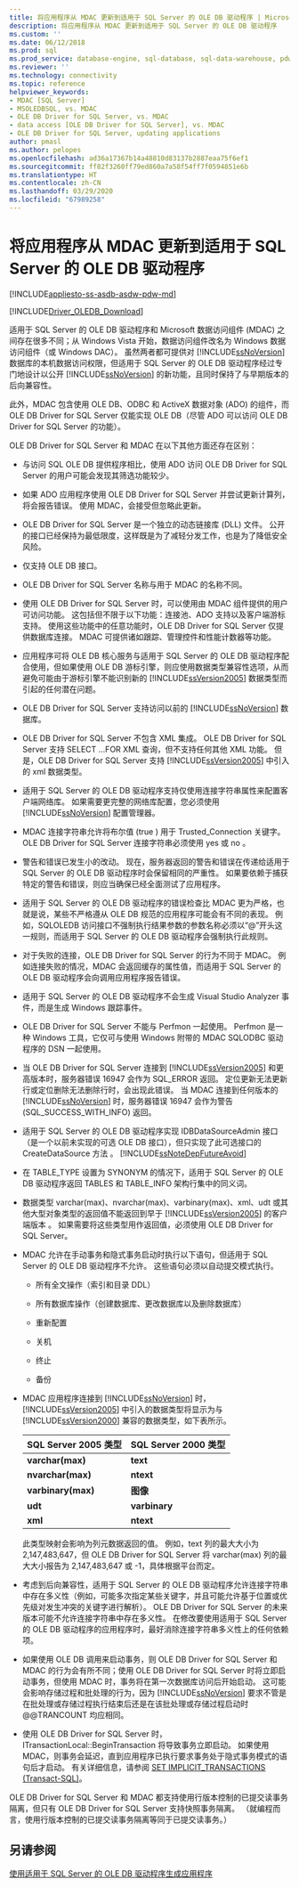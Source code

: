 ```yaml
---
title: 将应用程序从 MDAC 更新到适用于 SQL Server 的 OLE DB 驱动程序 | Microsoft Docs
description: 将应用程序从 MDAC 更新到适用于 SQL Server 的 OLE DB 驱动程序
ms.custom: ''
ms.date: 06/12/2018
ms.prod: sql
ms.prod_service: database-engine, sql-database, sql-data-warehouse, pdw
ms.reviewer: ''
ms.technology: connectivity
ms.topic: reference
helpviewer_keywords:
- MDAC [SQL Server]
- MSOLEDBSQL, vs. MDAC
- OLE DB Driver for SQL Server, vs. MDAC
- data access [OLE DB Driver for SQL Server], vs. MDAC
- OLE DB Driver for SQL Server, updating applications
author: pmasl
ms.author: pelopes
ms.openlocfilehash: ad36a17367b14a48810d83137b2887eaa75f6ef1
ms.sourcegitcommit: ff82f3260ff79ed860a7a58f54ff7f0594851e6b
ms.translationtype: HT
ms.contentlocale: zh-CN
ms.lasthandoff: 03/29/2020
ms.locfileid: "67989258"
---
```

# <a name="updating-an-application-to-ole-db-driver-for-sql-server-from-mdac"></a>将应用程序从 MDAC 更新到适用于 SQL Server 的 OLE DB 驱动程序
[!INCLUDE[appliesto-ss-asdb-asdw-pdw-md](../../../includes/appliesto-ss-asdb-asdw-pdw-md.md)]

[!INCLUDE[Driver_OLEDB_Download](../../../includes/driver_oledb_download.md)]

  适用于 SQL Server 的 OLE DB 驱动程序和 Microsoft 数据访问组件 (MDAC) 之间存在很多不同；从 Windows Vista 开始，数据访问组件改名为 Windows 数据访问组件（或 Windows DAC）。 虽然两者都可提供对 [!INCLUDE[ssNoVersion](../../../includes/ssnoversion-md.md)] 数据库的本机数据访问权限，但适用于 SQL Server 的 OLE DB 驱动程序经过专门地设计以公开 [!INCLUDE[ssNoVersion](../../../includes/ssnoversion-md.md)] 的新功能，且同时保持了与早期版本的后向兼容性。   

 此外，MDAC 包含使用 OLE DB、ODBC 和 ActiveX 数据对象 (ADO) 的组件，而 OLE DB Driver for SQL Server 仅能实现 OLE DB（尽管 ADO 可以访问 OLE DB Driver for SQL Server 的功能）。  

 OLE DB Driver for SQL Server 和 MDAC 在以下其他方面还存在区别：  

-   与访问 SQL OLE DB 提供程序相比，使用 ADO 访问 OLE DB Driver for SQL Server 的用户可能会发现其筛选功能较少。  

-   如果 ADO 应用程序使用 OLE DB Driver for SQL Server 并尝试更新计算列，将会报告错误。 使用 MDAC，会接受但忽略此更新。  

-   OLE DB Driver for SQL Server 是一个独立的动态链接库 (DLL) 文件。 公开的接口已经保持为最低限度，这样既是为了减轻分发工作，也是为了降低安全风险。  

-   仅支持 OLE DB 接口。  

-   OLE DB Driver for SQL Server 名称与用于 MDAC 的名称不同。  

-   使用 OLE DB Driver for SQL Server 时，可以使用由 MDAC 组件提供的用户可访问功能。 这包括但不限于以下功能：连接池、ADO 支持以及客户端游标支持。 使用这些功能中的任意功能时，OLE DB Driver for SQL Server 仅提供数据库连接。 MDAC 可提供诸如跟踪、管理控件和性能计数器等功能。  

-   应用程序可将 OLE DB 核心服务与适用于 SQL Server 的 OLE DB 驱动程序配合使用，但如果使用 OLE DB 游标引擎，则应使用数据类型兼容性选项，从而避免可能由于游标引擎不能识别新的 [!INCLUDE[ssVersion2005](../../../includes/ssversion2005-md.md)] 数据类型而引起的任何潜在问题。  

-   OLE DB Driver for SQL Server 支持访问以前的 [!INCLUDE[ssNoVersion](../../../includes/ssnoversion-md.md)] 数据库。  

-   OLE DB Driver for SQL Server 不包含 XML 集成。 OLE DB Driver for SQL Server 支持 SELECT ...FOR XML 查询，但不支持任何其他 XML 功能。 但是，OLE DB Driver for SQL Server 支持 [!INCLUDE[ssVersion2005](../../../includes/ssversion2005-md.md)] 中引入的 xml  数据类型。  

-   适用于 SQL Server 的 OLE DB 驱动程序支持仅使用连接字符串属性来配置客户端网络库。 如果需要更完整的网络库配置，您必须使用 [!INCLUDE[ssNoVersion](../../../includes/ssnoversion-md.md)] 配置管理器。  

-   MDAC 连接字符串允许将布尔值 (true  ) 用于 Trusted_Connection  关键字。 OLE DB Driver for SQL Server 连接字符串必须使用 yes  或 no  。  

-   警告和错误已发生小的改动。 现在，服务器返回的警告和错误在传递给适用于 SQL Server 的 OLE DB 驱动程序时会保留相同的严重性。 如果要依赖于捕获特定的警告和错误，则应当确保已经全面测试了应用程序。  

-   适用于 SQL Server 的 OLE DB 驱动程序的错误检查比 MDAC 更为严格，也就是说，某些不严格遵从 OLE DB 规范的应用程序可能会有不同的表现。 例如，SQLOLEDB 访问接口不强制执行结果参数的参数名称必须以“\@”开头这一规则，而适用于 SQL Server 的 OLE DB 驱动程序会强制执行此规则。  

-   对于失败的连接，OLE DB Driver for SQL Server 的行为不同于 MDAC。 例如连接失败的情况，MDAC 会返回缓存的属性值，而适用于 SQL Server 的 OLE DB 驱动程序会向调用应用程序报告错误。  

-   适用于 SQL Server 的 OLE DB 驱动程序不会生成 Visual Studio Analyzer 事件，而是生成 Windows 跟踪事件。  

-   OLE DB Driver for SQL Server 不能与 Perfmon 一起使用。 Perfmon 是一种 Windows 工具，它仅可与使用 Windows 附带的 MDAC SQLODBC 驱动程序的 DSN 一起使用。  

-   当 OLE DB Driver for SQL Server 连接到 [!INCLUDE[ssVersion2005](../../../includes/ssversion2005-md.md)] 和更高版本时，服务器错误 16947 会作为 SQL_ERROR 返回。 定位更新无法更新行或定位删除无法删除行时，会出现此错误。 当 MDAC 连接到任何版本的 [!INCLUDE[ssNoVersion](../../../includes/ssnoversion-md.md)] 时，服务器错误 16947 会作为警告 (SQL_SUCCESS_WITH_INFO) 返回。  

-   适用于 SQL Server 的 OLE DB 驱动程序实现 IDBDataSourceAdmin 接口（是一个以前未实现的可选 OLE DB 接口），但只实现了此可选接口的 CreateDataSource 方法   。 [!INCLUDE[ssNoteDepFutureAvoid](../../../includes/ssnotedepfutureavoid-md.md)]  

-   在 TABLE_TYPE 设置为 SYNONYM 的情况下，适用于 SQL Server 的 OLE DB 驱动程序返回 TABLES 和 TABLE_INFO 架构行集中的同义词。  

-   数据类型 varchar(max)、nvarchar(max)、varbinary(max)、xml、udt 或其他大型对象类型的返回值不能返回到早于 [!INCLUDE[ssVersion2005](../../../includes/ssversion2005-md.md)] 的客户端版本      。 如果需要将这些类型用作返回值，必须使用 OLE DB Driver for SQL Server。  

-   MDAC 允许在手动事务和隐式事务启动时执行以下语句，但适用于 SQL Server 的 OLE DB 驱动程序不允许。 这些语句必须以自动提交模式执行。  

    -   所有全文操作（索引和目录 DDL）  

    -   所有数据库操作（创建数据库、更改数据库以及删除数据库）  

    -   重新配置  

    -   关机  

    -   终止  

    -   备份  

-   MDAC 应用程序连接到 [!INCLUDE[ssNoVersion](../../../includes/ssnoversion-md.md)] 时，[!INCLUDE[ssVersion2005](../../../includes/ssversion2005-md.md)] 中引入的数据类型将显示为与 [!INCLUDE[ssVersion2000](../../../includes/ssversion2000-md.md)] 兼容的数据类型，如下表所示。  

    |SQL Server 2005 类型|SQL Server 2000 类型|  
    |--------------------------|--------------------------|  
    |**varchar(max)**|**text**|  
    |**nvarchar(max)**|**ntext**|  
    |**varbinary(max)**|**图像**|  
    |**udt**|**varbinary**|  
    |**xml**|**ntext**|  

     此类型映射会影响为列元数据返回的值。 例如，text  列的最大大小为 2,147,483,647，但 OLE DB Driver for SQL Server 将 varchar(max)  列的最大大小报告为 2,147,483,647 或 -1，具体根据平台而定。  

-   考虑到后向兼容性，适用于 SQL Server 的 OLE DB 驱动程序允许连接字符串中存在多义性（例如，可能多次指定某些关键字，并且可能允许基于位置或优先级对发生冲突的关键字进行解析）。 OLE DB Driver for SQL Server 的未来版本可能不允许连接字符串中存在多义性。 在修改要使用适用于 SQL Server 的 OLE DB 驱动程序的应用程序时，最好消除连接字符串多义性上的任何依赖项。  

-   如果使用 OLE DB 调用来启动事务，则 OLE DB Driver for SQL Server 和 MDAC 的行为会有所不同；使用 OLE DB Driver for SQL Server 时将立即启动事务，但使用 MDAC 时，事务将在第一次数据库访问后开始启动。 这可能会影响存储过程和批处理的行为，因为 [!INCLUDE[ssNoVersion](../../../includes/ssnoversion-md.md)] 要求不管是在批处理或存储过程执行结束后还是在该批处理或存储过程启动时 @@TRANCOUNT 均应相同。  

-   使用 OLE DB Driver for SQL Server 时，ITransactionLocal::BeginTransaction 将导致事务立即启动。 如果使用 MDAC，则事务会延迟，直到应用程序已执行要求事务处于隐式事务模式的语句后才启动。 有关详细信息，请参阅 [SET IMPLICIT_TRANSACTIONS (Transact-SQL)](../../../t-sql/statements/set-implicit-transactions-transact-sql.md)。  


 OLE DB Driver for SQL Server 和 MDAC 都支持使用行版本控制的已提交读事务隔离，但只有 OLE DB Driver for SQL Server 支持快照事务隔离。 （就编程而言，使用行版本控制的已提交读事务隔离等同于已提交读事务。）  

## <a name="see-also"></a>另请参阅  
 [使用适用于 SQL Server 的 OLE DB 驱动程序生成应用程序](../../oledb/applications/building-applications-with-oledb-driver-for-sql-server.md)  
